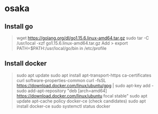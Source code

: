 # osaka
## Install go
> wget https://golang.org/dl/go1.15.6.linux-amd64.tar.gz
> sudo tar -C /usr/local -xzf go1.15.6.linux-amd64.tar.gz
Add > export PATH=$PATH:/usr/local/go/bin
in /etc/profile

## Install docker
> sudo apt update
> sudo apt install apt-transport-https ca-certificates curl software-properties-common
> curl -fsSL https://download.docker.com/linux/ubuntu/gpg | sudo apt-key add -
> sudo add-apt-repository "deb [arch=amd64] https://download.docker.com/linux/ubuntu focal stable"
> sudo apt update
> apt-cache policy docker-ce (check candidates)
> sudo apt install docker-ce
> sudo systemctl status docker


